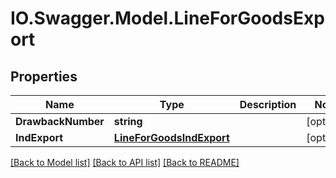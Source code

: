 # IO.Swagger.Model.LineForGoodsExport
## Properties

Name | Type | Description | Notes
------------ | ------------- | ------------- | -------------
**DrawbackNumber** | **string** |  | [optional] 
**IndExport** | [**LineForGoodsIndExport**](LineForGoodsIndExport.md) |  | [optional] 

[[Back to Model list]](../README.md#documentation-for-models) [[Back to API list]](../README.md#documentation-for-api-endpoints) [[Back to README]](../README.md)

